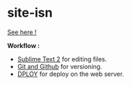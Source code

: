 site-isn
========

[See here !](http://oprax.hol.es/isn/)

**Workflow :**
* [Sublime Text 2](http://www.sublimetext.com/) for editing files.
* [Git and Github](https://github.com) for versioning.
* [DPLOY](http://leanmeanfightingmachine.github.io/dploy/) for deploy on the web server.

